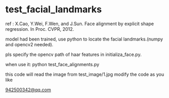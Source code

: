 # test_facial_landmarks

ref : X.Cao, Y.Wei, F.Wen, and J.Sun. Face alignment by explicit shape regression. In Proc. CVPR, 2012.

model had been trained, use python to locate the facial landmarks.(numpy and opencv2 needed).

pls specify the opencv path of haar features in initializa_face.py.

when use it:
python test_face_alignments.py


this code will read the image from test_image/1.jpg
modify the code as you like

942500342@qq.com
